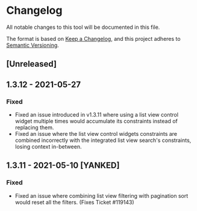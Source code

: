 # Changelog

All notable changes to this tool will be documented in this file.

The format is based on [Keep a Changelog](https://keepachangelog.com/en/1.0.0/), and this project adheres to [Semantic Versioning](https://semver.org/spec/v2.0.0.html).

## [Unreleased]

## 1.3.12 - 2021-05-27

### Fixed

-   Fixed an issue introduced in v1.3.11 where using a list view control widget multiple times would accumulate its constraints instead of replacing them.
-   Fixed an issue where the list view control widgets constraints are combined incorrectly with the integrated list view search's constraints, losing context in-between.

## 1.3.11 - 2021-05-10 [YANKED]

### Fixed

-   Fixed an issue where combining list view filtering with pagination sort would reset all the filters. (Fixes Ticket #119143)
